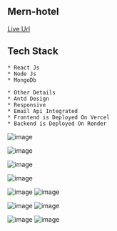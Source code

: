 ## Mern-hotel
<a href="https://assingment-frontend.vercel.app/">Live Url</a>
## Tech Stack 
```
* React Js
* Node Js
* MongoDb

* Other Details
* Antd Design
* Responsive
* Email Api Integrated
* Frontend is Deployed On Vercel
* Backend is Deployed On Render
```




![image](https://user-images.githubusercontent.com/72497717/222382769-a6eb51e2-1828-4696-b966-a956084aa9dc.png)

![image](https://user-images.githubusercontent.com/72497717/222382496-aa1428d9-0c57-4fba-b87a-9f202b7062ff.png)

![image](https://user-images.githubusercontent.com/72497717/222382569-b45c2d4a-f698-46d0-9b04-b56a144b6177.png)

![image](https://user-images.githubusercontent.com/72497717/222382625-be230b48-5ee1-4c1a-9e36-730a229e63d4.png)

![image](https://user-images.githubusercontent.com/72497717/222383196-ffaf9edd-7428-4cfb-be1a-a354ed17cb01.png)
![image](https://user-images.githubusercontent.com/72497717/222426680-f28a23b6-6fce-4ed2-b6d1-7496a4bdc238.png)


![image](https://user-images.githubusercontent.com/72497717/222382396-60fdddea-5fef-4c00-8f27-60f580ff7a19.png)
![image](https://user-images.githubusercontent.com/72497717/222382850-5904375d-2c60-4bde-9351-1847369b1bc0.png)

![image](https://user-images.githubusercontent.com/72497717/222382949-e983043b-ca91-47e2-86bd-23790c175c75.png)
![image](https://user-images.githubusercontent.com/72497717/222383029-398b9ee9-711f-47a0-8777-3e077a05bbf8.png)

